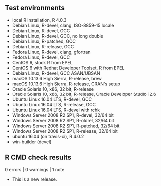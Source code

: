 ## Test environments
* local R installation, R 4.0.3
* Debian Linux, R-devel, clang, ISO-8859-15 locale
* Debian Linux, R-devel, GCC
* Debian Linux, R-devel, GCC, no long double
* Debian Linux, R-patched, GCC
* Debian Linux, R-release, GCC
* Fedora Linux, R-devel, clang, gfortran
* Fedora Linux, R-devel, GCC
* CentOS 6, stock R from EPEL
* CentOS 6 with Redhat Developer Toolset, R from EPEL
* Debian Linux, R-devel, GCC ASAN/UBSAN
* macOS 10.13.6 High Sierra, R-release, brew
* macOS 10.13.6 High Sierra, R-release, CRAN's setup
* Oracle Solaris 10, x86, 32 bit, R-release
* Oracle Solaris 10, x86, 32 bit, R-release, Oracle Developer Studio 12.6
* Ubuntu Linux 16.04 LTS, R-devel, GCC
* Ubuntu Linux 16.04 LTS, R-release, GCC
* Ubuntu Linux 16.04 LTS, R-devel with rchk
* Windows Server 2008 R2 SP1, R-devel, 32/64 bit
* Windows Server 2008 R2 SP1, R-oldrel, 32/64 bit
* Windows Server 2008 R2 SP1, R-patched, 32/64 bit
* Windows Server 2008 R2 SP1, R-release, 32/64 bit
* ubuntu 16.04 (on travis-ci), R 4.0.2
* win-builder (devel)

## R CMD check results

0 errors | 0 warnings | 1 note

* This is a new release.
